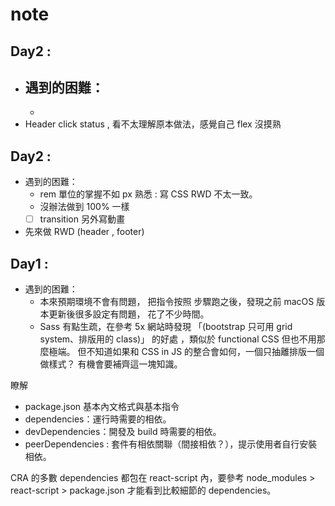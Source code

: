 # note 


## Day2 :
- 遇到的困難：
  -  
  - 
- Header click status , 看不太理解原本做法，感覺自己 flex 沒摸熟


## Day2 :
- 遇到的困難：
  - rem 單位的掌握不如 px 熟悉 : 寫 CSS RWD 不太一致。 
  - 沒辦法做到 100% 一樣
  - [ ] transition 另外寫動畫    
- 先來做 RWD (header , footer)


## Day1 :
- 遇到的困難：
  - 本來預期環境不會有問題，
    把指令按照 步驟跑之後，發現之前 macOS 版本更新後很多設定有問題，
    花了不少時間。
  - Sass 有點生疏，在參考 5x 網站時發現 「(bootstrap 只可用 grid system、排版用的 class)」 的好處 ，類似於 functional CSS 但也不用那麼極端。 但不知道如果和 CSS in JS 的整合會如何，一個只抽離排版一個做樣式？
    有機會要補齊這一塊知識。


瞭解 
- package.json 基本內文格式與基本指令
- dependencies：運行時需要的相依。
- devDependencies：開發及 build 時需要的相依。
- peerDependencies : 套件有相依關聯（間接相依？），提示使用者自行安裝相依。

CRA 的多數 dependencies 都包在 react-script 內，要參考 node_modules > react-script > package.json 才能看到比較細節的 dependencies。


